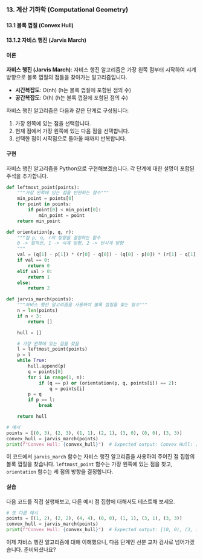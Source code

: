 ### 13. 계산 기하학 (Computational Geometry)

#### 13.1 볼록 껍질 (Convex Hull)

#### 13.1.2 자비스 행진 (Jarvis March)

#### 이론
**자비스 행진 (Jarvis March)**: 자비스 행진 알고리즘은 가장 왼쪽 점부터 시작하여 시계 방향으로 볼록 껍질의 점들을 찾아가는 알고리즘입니다.
- **시간복잡도**: O(nh) (h는 볼록 껍질에 포함된 점의 수)
- **공간복잡도**: O(h) (h는 볼록 껍질에 포함된 점의 수)

자비스 행진 알고리즘은 다음과 같은 단계로 구성됩니다:
1. 가장 왼쪽에 있는 점을 선택합니다.
2. 현재 점에서 가장 왼쪽에 있는 다음 점을 선택합니다.
3. 선택한 점이 시작점으로 돌아올 때까지 반복합니다.

#### 구현
자비스 행진 알고리즘을 Python으로 구현해보겠습니다. 각 단계에 대한 설명이 포함된 주석을 추가합니다.

```python
def leftmost_point(points):
    """가장 왼쪽에 있는 점을 반환하는 함수"""
    min_point = points[0]
    for point in points:
        if point[0] < min_point[0]:
            min_point = point
    return min_point

def orientation(p, q, r):
    """점 p, q, r의 방향을 결정하는 함수
    0 -> 일직선, 1 -> 시계 방향, 2 -> 반시계 방향
    """
    val = (q[1] - p[1]) * (r[0] - q[0]) - (q[0] - p[0]) * (r[1] - q[1])
    if val == 0:
        return 0
    elif val > 0:
        return 1
    else:
        return 2

def jarvis_march(points):
    """자비스 행진 알고리즘을 사용하여 볼록 껍질을 찾는 함수"""
    n = len(points)
    if n < 3:
        return []

    hull = []

    # 가장 왼쪽에 있는 점을 찾음
    l = leftmost_point(points)
    p = l
    while True:
        hull.append(p)
        q = points[0]
        for i in range(1, n):
            if (q == p) or (orientation(p, q, points[i]) == 2):
                q = points[i]
        p = q
        if p == l:
            break

    return hull

# 예시
points = [(0, 3), (2, 3), (1, 1), (2, 1), (3, 0), (0, 0), (3, 3)]
convex_hull = jarvis_march(points)
print(f"Convex Hull: {convex_hull}")  # Expected output: Convex Hull: [(0, 0), (3, 0), (3, 3), (0, 3)]
```

이 코드에서 `jarvis_march` 함수는 자비스 행진 알고리즘을 사용하여 주어진 점 집합의 볼록 껍질을 찾습니다. `leftmost_point` 함수는 가장 왼쪽에 있는 점을 찾고, `orientation` 함수는 세 점의 방향을 결정합니다.

#### 실습
다음 코드를 직접 실행해보고, 다른 예시 점 집합에 대해서도 테스트해 보세요.

```python
# 또 다른 예시
points = [(1, 2), (2, 2), (4, 4), (0, 0), (1, 1), (3, 1), (3, 3)]
convex_hull = jarvis_march(points)
print(f"Convex Hull: {convex_hull}")  # Expected output: [(0, 0), (3, 1), (4, 4), (1, 2)]
```

이제 자비스 행진 알고리즘에 대해 이해했으니, 다음 단계인 선분 교차 검사로 넘어가겠습니다. 준비되셨나요?
